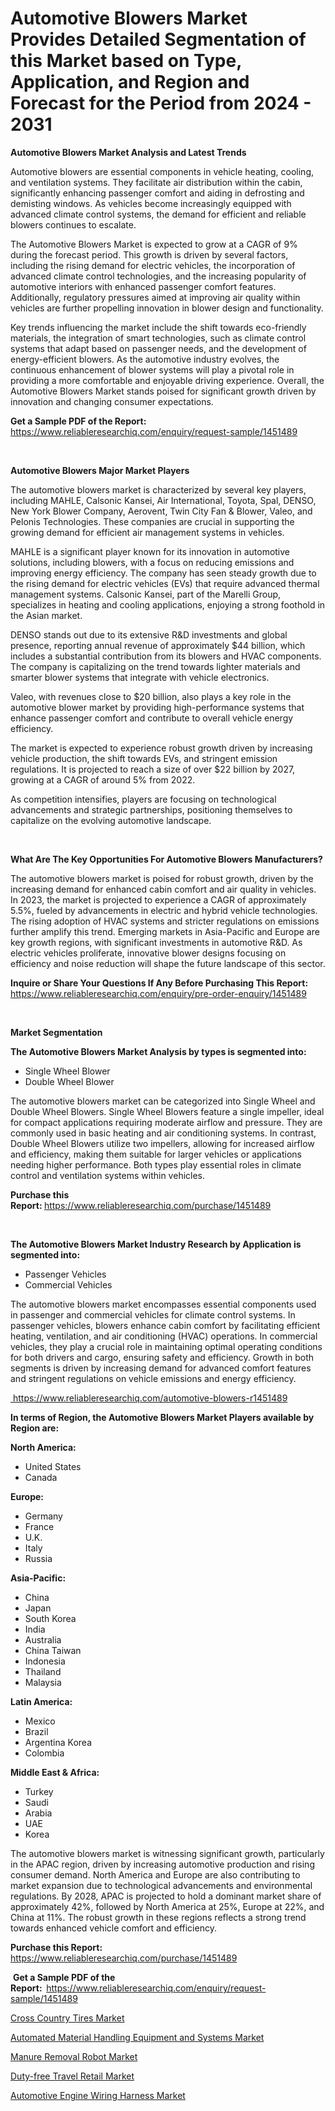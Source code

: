 <p><h1>Automotive Blowers Market Provides Detailed Segmentation of this Market based on Type, Application, and Region and Forecast for the Period from 2024 - 2031</h1></p><p><strong>Automotive Blowers Market Analysis and Latest Trends</strong></p>
<p><p>Automotive blowers are essential components in vehicle heating, cooling, and ventilation systems. They facilitate air distribution within the cabin, significantly enhancing passenger comfort and aiding in defrosting and demisting windows. As vehicles become increasingly equipped with advanced climate control systems, the demand for efficient and reliable blowers continues to escalate.</p><p>The Automotive Blowers Market is expected to grow at a CAGR of 9% during the forecast period. This growth is driven by several factors, including the rising demand for electric vehicles, the incorporation of advanced climate control technologies, and the increasing popularity of automotive interiors with enhanced passenger comfort features. Additionally, regulatory pressures aimed at improving air quality within vehicles are further propelling innovation in blower design and functionality.</p><p>Key trends influencing the market include the shift towards eco-friendly materials, the integration of smart technologies, such as climate control systems that adapt based on passenger needs, and the development of energy-efficient blowers. As the automotive industry evolves, the continuous enhancement of blower systems will play a pivotal role in providing a more comfortable and enjoyable driving experience. Overall, the Automotive Blowers Market stands poised for significant growth driven by innovation and changing consumer expectations.</p></p>
<p><strong>Get a Sample PDF of the Report:&nbsp;</strong> <a href="https://www.reliableresearchiq.com/enquiry/request-sample/1451489?utm_campaign=101&utm_medium=2&utm_source=Github&utm_content=ia&utm_term=02112024&utm_id=automotive-blowers">https://www.reliableresearchiq.com/enquiry/request-sample/1451489</a></p>
<p>&nbsp;</p>
<p><strong>Automotive Blowers Major Market Players</strong></p>
<p><p>The automotive blowers market is characterized by several key players, including MAHLE, Calsonic Kansei, Air International, Toyota, Spal, DENSO, New York Blower Company, Aerovent, Twin City Fan & Blower, Valeo, and Pelonis Technologies. These companies are crucial in supporting the growing demand for efficient air management systems in vehicles.</p><p>MAHLE is a significant player known for its innovation in automotive solutions, including blowers, with a focus on reducing emissions and improving energy efficiency. The company has seen steady growth due to the rising demand for electric vehicles (EVs) that require advanced thermal management systems. Calsonic Kansei, part of the Marelli Group, specializes in heating and cooling applications, enjoying a strong foothold in the Asian market.</p><p>DENSO stands out due to its extensive R&D investments and global presence, reporting annual revenue of approximately $44 billion, which includes a substantial contribution from its blowers and HVAC components. The company is capitalizing on the trend towards lighter materials and smarter blower systems that integrate with vehicle electronics.</p><p>Valeo, with revenues close to $20 billion, also plays a key role in the automotive blower market by providing high-performance systems that enhance passenger comfort and contribute to overall vehicle energy efficiency.</p><p>The market is expected to experience robust growth driven by increasing vehicle production, the shift towards EVs, and stringent emission regulations. It is projected to reach a size of over $22 billion by 2027, growing at a CAGR of around 5% from 2022.</p><p>As competition intensifies, players are focusing on technological advancements and strategic partnerships, positioning themselves to capitalize on the evolving automotive landscape.</p></p>
<p>&nbsp;</p>
<p><strong>What Are The Key Opportunities For Automotive Blowers Manufacturers?</strong></p>
<p><p>The automotive blowers market is poised for robust growth, driven by the increasing demand for enhanced cabin comfort and air quality in vehicles. In 2023, the market is projected to experience a CAGR of approximately 5.5%, fueled by advancements in electric and hybrid vehicle technologies. The rising adoption of HVAC systems and stricter regulations on emissions further amplify this trend. Emerging markets in Asia-Pacific and Europe are key growth regions, with significant investments in automotive R&D. As electric vehicles proliferate, innovative blower designs focusing on efficiency and noise reduction will shape the future landscape of this sector.</p></p>
<p><strong>Inquire or Share Your Questions If Any Before Purchasing This Report:</strong> <a href="https://www.reliableresearchiq.com/enquiry/pre-order-enquiry/1451489?utm_campaign=101&utm_medium=2&utm_source=Github&utm_content=ia&utm_term=02112024&utm_id=automotive-blowers">https://www.reliableresearchiq.com/enquiry/pre-order-enquiry/1451489</a></p>
<p>&nbsp;</p>
<p><strong>Market Segmentation</strong></p>
<p><strong>The Automotive Blowers Market Analysis by types is segmented into:</strong></p>
<p><ul><li>Single Wheel Blower</li><li>Double Wheel Blower</li></ul></p>
<p><p>The automotive blowers market can be categorized into Single Wheel and Double Wheel Blowers. Single Wheel Blowers feature a single impeller, ideal for compact applications requiring moderate airflow and pressure. They are commonly used in basic heating and air conditioning systems. In contrast, Double Wheel Blowers utilize two impellers, allowing for increased airflow and efficiency, making them suitable for larger vehicles or applications needing higher performance. Both types play essential roles in climate control and ventilation systems within vehicles.</p></p>
<p><strong>Purchase this Report:&nbsp;</strong><a href="https://www.reliableresearchiq.com/purchase/1451489?utm_campaign=101&utm_medium=2&utm_source=Github&utm_content=ia&utm_term=02112024&utm_id=automotive-blowers">https://www.reliableresearchiq.com/purchase/1451489</a></p>
<p>&nbsp;</p>
<p><strong>The Automotive Blowers Market Industry Research by Application is segmented into:</strong></p>
<p><ul><li>Passenger Vehicles</li><li>Commercial Vehicles</li></ul></p>
<p><p>The automotive blowers market encompasses essential components used in passenger and commercial vehicles for climate control systems. In passenger vehicles, blowers enhance cabin comfort by facilitating efficient heating, ventilation, and air conditioning (HVAC) operations. In commercial vehicles, they play a crucial role in maintaining optimal operating conditions for both drivers and cargo, ensuring safety and efficiency. Growth in both segments is driven by increasing demand for advanced comfort features and stringent regulations on vehicle emissions and energy efficiency.</p></p>
<p><a href="https://www.reliableresearchiq.com/automotive-blowers-r1451489?utm_campaign=101&utm_medium=2&utm_source=Github&utm_content=ia&utm_term=02112024&utm_id=automotive-blowers">&nbsp;https://www.reliableresearchiq.com/automotive-blowers-r1451489</a></p>
<p><strong>In terms of Region, the Automotive Blowers Market Players available by Region are:</strong></p>
<p>
    <p> <strong> North America: </strong>
        <ul>
            <li>United States</li>
            <li>Canada</li>
        </ul>
        </p> 
    <p> <strong> Europe: </strong>
        <ul>
            <li>Germany</li>
            <li>France</li>
            <li>U.K.</li>
            <li>Italy</li>
            <li>Russia</li>
        </ul>
        </p> 
    <p> <strong> Asia-Pacific: </strong>
        <ul>
            <li>China</li>
            <li>Japan</li>
            <li>South Korea</li>
            <li>India</li>
            <li>Australia</li>
            <li>China Taiwan</li>
            <li>Indonesia</li>
            <li>Thailand</li>
            <li>Malaysia</li>
        </ul>
        </p> 
    <p> <strong> Latin America: </strong>
        <ul>
            <li>Mexico</li>
            <li>Brazil</li>
            <li>Argentina Korea</li>
            <li>Colombia</li>
        </ul>
        </p> 
    <p> <strong> Middle East & Africa: </strong>
        <ul>
            <li>Turkey</li>
            <li>Saudi</li>
            <li>Arabia</li>
            <li>UAE</li>
            <li>Korea</li>
        </ul>
    </p>
    </p>
<p><p>The automotive blowers market is witnessing significant growth, particularly in the APAC region, driven by increasing automotive production and rising consumer demand. North America and Europe are also contributing to market expansion due to technological advancements and environmental regulations. By 2028, APAC is projected to hold a dominant market share of approximately 42%, followed by North America at 25%, Europe at 22%, and China at 11%. The robust growth in these regions reflects a strong trend towards enhanced vehicle comfort and efficiency.</p></p>
<p><strong>Purchase this Report: </strong><a href="https://www.reliableresearchiq.com/purchase/1451489?utm_campaign=101&utm_medium=2&utm_source=Github&utm_content=ia&utm_term=02112024&utm_id=automotive-blowers">https://www.reliableresearchiq.com/purchase/1451489</a></p>
<p>&nbsp;<strong>Get a Sample PDF of the Report:&nbsp;&nbsp;</strong><a href="https://www.reliableresearchiq.com/enquiry/request-sample/1451489?utm_campaign=101&utm_medium=2&utm_source=Github&utm_content=ia&utm_term=02112024&utm_id=automotive-blowers">https://www.reliableresearchiq.com/enquiry/request-sample/1451489</a></p>
<p><strong></strong></p>
<p><p><a href="https://github.com/cleora2ime/Market-Research-Report-List-1/blob/main/cross-country-tires-market.md?utm_campaign=101&utm_medium=2&utm_source=Github&utm_content=ia&utm_term=02112024&utm_id=automotive-blowers">Cross Country Tires Market</a></p><p><a href="https://issuu.com/reportprime-2/docs/automated-material-handling-equipme_f519bccf0b5143?utm_campaign=101&utm_medium=2&utm_source=Github&utm_content=ia&utm_term=02112024&utm_id=automotive-blowers">Automated Material Handling Equipment and Systems Market</a></p><p><a href="https://issuu.com/reportprime-2/docs/manure-removal-robot-market-size-20_ed7db8ed3ab907?utm_campaign=101&utm_medium=2&utm_source=Github&utm_content=ia&utm_term=02112024&utm_id=automotive-blowers">Manure Removal Robot Market</a></p><p><a href="https://www.linkedin.com/pulse/duty-free-travel-retail-industry-sector-market-dynamics-fatpf?utm_campaign=101&utm_medium=2&utm_source=Github&utm_content=ia&utm_term=02112024&utm_id=automotive-blowers">Duty-free Travel Retail Market</a></p><p><a href="https://github.com/ellenqyqdyches/Market-Research-Report-List-1/blob/main/automotive-engine-wiring-harness-market.md?utm_campaign=101&utm_medium=2&utm_source=Github&utm_content=ia&utm_term=02112024&utm_id=automotive-blowers">Automotive Engine Wiring Harness Market</a></p></p>